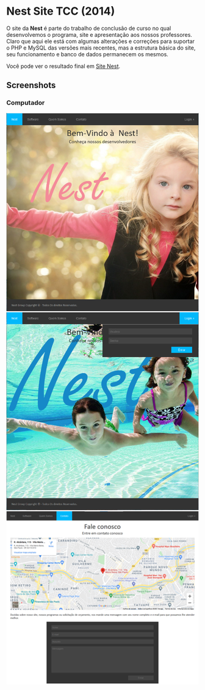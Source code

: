 # Nest Site TCC (2014)

O site da __Nest__ é parte do trabalho de conclusão de curso no qual desenvolvemos o programa, site e apresentação aos nossos professores.
 Claro que aqui ele está com algumas alterações e correções para suportar o PHP e MySQL das versões mais recentes, mas a estrutura básica do site, seu funcionamento e banco de dados permanecem os mesmos.

 Você pode ver o resultado final em [Site Nest](https://nestsitetcc.herokuapp.com/index.php).

## Screenshots

### Computador
[<img width=800 alt="Screenshot 1" src="prints/screenshot.png?raw=true">](prints/screenshot.png?raw=true)
[<img width=800 alt="Screenshot 2" src="prints/screenshot2.png?raw=true">](prints/screenshot2.png?raw=true)
[<img width=800 alt="Screenshot 3" src="prints/screenshot3.png?raw=true">](prints/screenshot3.png?raw=true)
